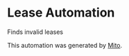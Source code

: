 
# Lease Automation

Finds invalid leases

This automation was generated by [Mito](https://trymito.io).
